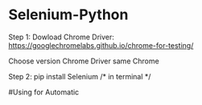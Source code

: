 # Selenium-Python
Step 1: Dowload Chrome Driver: https://googlechromelabs.github.io/chrome-for-testing/

Choose version Chrome Driver same Chrome

Step 2: pip install Selenium /* in terminal */


#Using for Automatic
